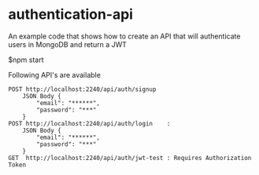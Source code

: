# authentication-api
An example code that shows how to create an API that will authenticate users in MongoDB and return a JWT

$npm start

Following API's are available

    POST http://localhost:2240/api/auth/signup
        JSON Body {
            "email": "******",
            "password": "***"
        }
    POST http://localhost:2240/api/auth/login    : 
        JSON Body {
            "email": "******",
            "password": "***"
        }
    GET  http://localhost:2240/api/auth/jwt-test : Requires Authorization Token
